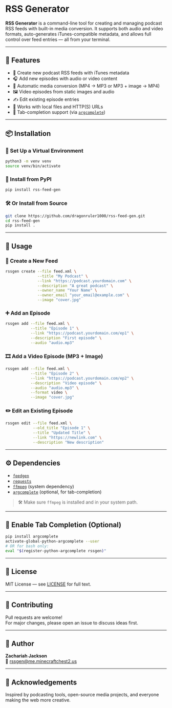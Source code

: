# RSS Generator

**RSS Generator** is a command-line tool for creating and managing podcast RSS feeds with built-in media conversion. It supports both audio and video formats, auto-generates iTunes-compatible metadata, and allows full control over feed entries — all from your terminal.

---

## 🚀 Features

- 📡 Create new podcast RSS feeds with iTunes metadata
- 🎧 Add new episodes with audio or video content
- 🔄 Automatic media conversion (MP4 → MP3 or MP3 + image → MP4)
- 🖼️ Video episodes from static images and audio
- ✍️ Edit existing episode entries
- 📆 Works with local files and HTTP(S) URLs
- 🧠 Tab-completion support (via [`argcomplete`](https://pypi.org/project/argcomplete/))

---

## 📦 Installation

### 🔧 Set Up a Virtual Environment
```bash
python3 -m venv venv
source venv/bin/activate
```

### 📅 Install from PyPI
```bash
pip install rss-feed-gen
```

### 🛠️ Or Install from Source
```bash
git clone https://github.com/dragonruler1000/rss-feed-gen.git
cd rss-feed-gen
pip install .
```

---

## 🧪 Usage

### 📁 Create a New Feed
```bash
rssgen create --file feed.xml \
              --title "My Podcast" \
              --link "https://podcast.yourdomain.com" \
              --description "A great podcast" \
              --owner_name "Your Name" \
              --owner_email "your_email@example.com" \
              --image "cover.jpg"
```

### ➕ Add an Episode
```bash
rssgen add --file feed.xml \
           --title "Episode 1" \
           --link "https://podcast.yourdomain.com/ep1" \
           --description "First episode" \
           --audio "audio.mp3"
```

### 🎞️ Add a Video Episode (MP3 + Image)
```bash
rssgen add --file feed.xml \
           --title "Episode 2" \
           --link "https://podcast.yourdomain.com/ep2" \
           --description "Video episode" \
           --audio "audio.mp3" \
           --format video \
           --image "cover.jpg"
```

### ✏️ Edit an Existing Episode
```bash
rssgen edit --file feed.xml \
            --old_title "Episode 1" \
            --title "Updated Title" \
            --link "https://newlink.com" \
            --description "New description"
```

---

## ⚙️ Dependencies

- [`feedgen`](https://pypi.org/project/feedgen/)
- [`requests`](https://pypi.org/project/requests/)
- [`ffmpeg`](https://ffmpeg.org/) (system dependency)
- [`argcomplete`](https://pypi.org/project/argcomplete/) (optional, for tab-completion)

> 🛠️ Make sure `ffmpeg` is installed and in your system path.

---

## 🧠 Enable Tab Completion (Optional)

```bash
pip install argcomplete
activate-global-python-argcomplete --user
# OR for bash only:
eval "$(register-python-argcomplete rssgen)"
```

---

## 📜 License

MIT License — see [LICENSE](./LICENSE) for full text.

---

## 🤝 Contributing

Pull requests are welcome!  
For major changes, please open an issue to discuss ideas first.

---

## 👤 Author

**Zachariah Jackson**  
📧 rssgen@me.minecraftchest2.us

---

## 🙏 Acknowledgements

Inspired by podcasting tools, open-source media projects, and everyone making the web more creative.

